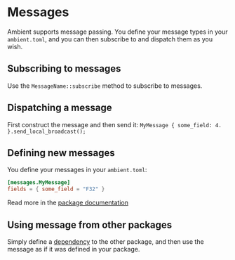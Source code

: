# Messages

Ambient supports message passing. You define your message types in your `ambient.toml`, and you can then subscribe to and dispatch them as you wish.

## Subscribing to messages

Use the `MessageName::subscribe` method to subscribe to messages.

## Dispatching a message

First construct the message and then send it: `MyMessage { some_field: 4. }.send_local_broadcast();`

## Defining new messages

You define your messages in your `ambient.toml`:

```toml
[messages.MyMessage]
fields = { some_field = "F32" }
```

Read more in the [package documentation](./package.md)

## Using message from other packages

Simply define a [dependency](./package.md#dependencies--dependencies) to the other package,
and then use the message as if it was defined in your package.
